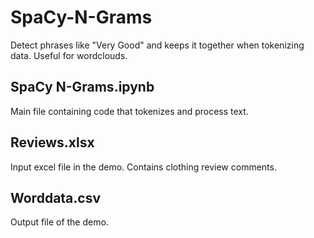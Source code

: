 # SpaCy-N-Grams
Detect phrases like "Very Good" and keeps it together when tokenizing data. Useful for wordclouds.
## SpaCy N-Grams.ipynb
Main file containing code that tokenizes and process text.
## Reviews.xlsx
Input excel file in the demo. Contains clothing review comments.
## Worddata.csv
Output file of the demo.
